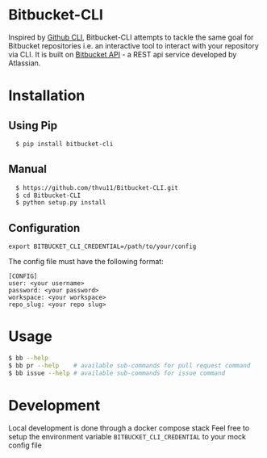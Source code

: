 # Bitbucket-CLI

Inspired by [Github CLI](https://github.com/cli/cli), Bitbucket-CLI attempts to tackle the same goal for Bitbucket repositories i.e. an interactive tool to interact with your repository via CLI. It is built on [Bitbucket API](https://developer.atlassian.com/bitbucket/api/2/reference/resource/) - a REST api service developed by Atlassian. 

# Installation
## Using Pip
```bash
  $ pip install bitbucket-cli
```
## Manual
```bash
  $ https://github.com/thvu11/Bitbucket-CLI.git
  $ cd Bitbucket-CLI
  $ python setup.py install
```

## Configuration

```
export BITBUCKET_CLI_CREDENTIAL=/path/to/your/config
```

The config file must have the following format:
```
[CONFIG]
user: <your username>
password: <your password>
workspace: <your workspace>
repo_slug: <your repo slug>
```

# Usage
```bash
$ bb --help
$ bb pr --help    # available sub-commands for pull request command
$ bb issue --help # available sub-commands for issue command
```

# Development
Local development is done through a docker compose stack
Feel free to setup the environment variable `BITBUCKET_CLI_CREDENTIAL` to your mock config file
